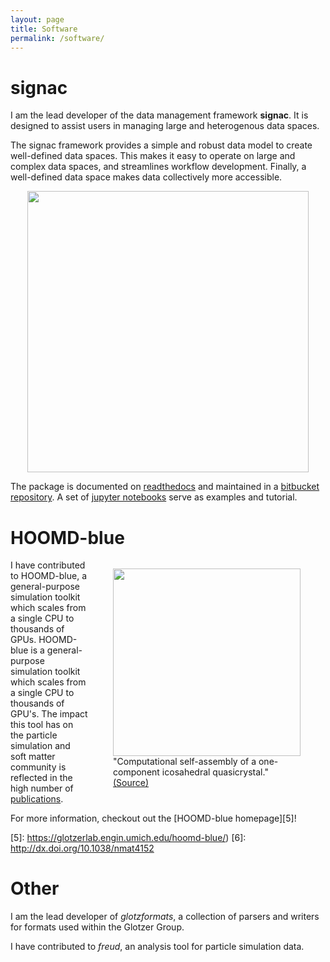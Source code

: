 ```yaml
---
layout: page
title: Software
permalink: /software/
---
```


<h1><b>signac</b></h1>

I am the lead developer of the data management framework **signac**.
It is designed to assist users in managing large and heterogenous data spaces.

The signac framework provides a simple and robust data model to create well-defined data spaces.
This makes it easy to operate on large and complex data spaces, and streamlines workflow development.
Finally, a well-defined data space makes data collectively more accessible.

<p align="center">
<img src="{{ site.url }}//assets/signac_data_space.png" width="450">
</p>

The package is documented on [readthedocs][2] and maintained in a [bitbucket repository][1].
A set of [jupyter notebooks][3] serve as examples and tutorial.

[1]: https://bitbucket.org/glotzer/signac
[2]: https://signac.readthedocs.io
[3]: http://www.mybinder.org/repo/csadorf/signac-examples

# HOOMD-blue

<figure style="float:right;display:table;">
  <img src="{{ site.url }}/assets/nmat4152-f1.jpg" width="300">
  <figcaption style="display:table-caption;caption-side:bottom;">"Computational self-assembly of a one-component icosahedral quasicrystal." <a href="http://dx.doi.org/10.1038/nmat4152">(Source)</a></figcaption>
</figure>

I have contributed to HOOMD-blue, a general-purpose simulation toolkit which scales from a single CPU to thousands of GPUs.
HOOMD-blue is a general-purpose simulation toolkit which scales from a single CPU to thousands of GPU's.
The impact this tool has on the particle simulation and soft matter community is reflected in the high number of [publications][4].


For more information, checkout out the [HOOMD-blue homepage][5]!

[4]: https://glotzerlab.engin.umich.edu/hoomd-blue/publications.html
[5]: https://glotzerlab.engin.umich.edu/hoomd-blue/)
[6]: http://dx.doi.org/10.1038/nmat4152

# Other

I am the lead developer of *glotzformats*, a collection of parsers and writers for formats used within the Glotzer Group.

I have contributed to *freud*, an analysis tool for particle simulation data.
